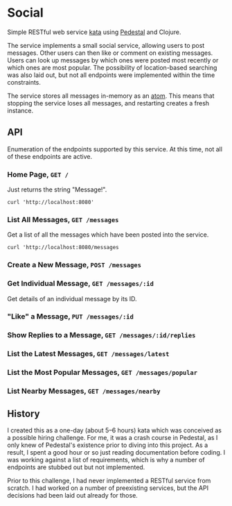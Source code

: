 # Social

Simple RESTful web service [kata](http://codekata.com/) using
[Pedestal](https://github.com/pedestal/pedestal) and Clojure.

The service implements a small social service, allowing users to post messages.
Other users can then like or comment on existing messages. Users can look up
messages by which ones were posted most recently or which ones are most popular.
The possibility of location-based searching was also laid out, but not all
endpoints were implemented within the time constraints.

The service stores all messages in-memory as an
[atom](http://clojure.org/reference/atoms). This means that stopping the service
loses all messages, and restarting creates a fresh instance.

## API

Enumeration of the endpoints supported by this service. At this time, not all of
these endpoints are active.

### Home Page, `GET /`

Just returns the string "Message!".

```
curl 'http://localhost:8080'
```

### List All Messages, `GET /messages`

Get a list of all the messages which have been posted into the service.

```
curl 'http://localhost:8080/messages
```

### Create a New Message, `POST /messages`

### Get Individual Message, `GET /messages/:id`

Get details of an individual message by its ID.

### "Like" a Message, `PUT /messages/:id`

### Show Replies to a Message, `GET /messages/:id/replies`

### List the Latest Messages, `GET /messages/latest`

### List the Most Popular Messages, `GET /messages/popular`

### List Nearby Messages, `GET /messages/nearby`

## History

I created this as a one-day (about 5–6 hours) kata which was conceived as a
possible hiring challenge. For me, it was a crash course in Pedestal, as I only
knew of Pedestal's existence prior to diving into this project. As a result, I
spent a good hour or so just reading documentation before coding. I was working
against a list of requirements, which is why a number of endpoints are stubbed
out but not implemented.

Prior to this challenge, I had never implemented a RESTful service from scratch.
I had worked on a number of preexisting services, but the API decisions
had been laid out already for those.
